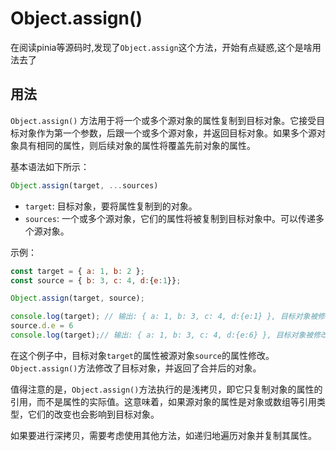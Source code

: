 # Object.assign()

在阅读pinia等源码时,发现了`Object.assign`这个方法，开始有点疑惑,这个是啥用法去了

## 用法

`Object.assign()` 方法用于将一个或多个源对象的属性复制到目标对象。它接受目标对象作为第一个参数，后跟一个或多个源对象，并返回目标对象。如果多个源对象具有相同的属性，则后续对象的属性将覆盖先前对象的属性。

基本语法如下所示：

```javascript
Object.assign(target, ...sources)
```

- `target`: 目标对象，要将属性复制到的对象。
- `sources`: 一个或多个源对象，它们的属性将被复制到目标对象中。可以传递多个源对象。

示例：

```javascript
const target = { a: 1, b: 2 };
const source = { b: 3, c: 4, d:{e:1}};

Object.assign(target, source);

console.log(target); // 输出: { a: 1, b: 3, c: 4, d:{e:1} }, 目标对象被修改了
source.d.e = 6
console.log(target);// 输出: { a: 1, b: 3, c: 4, d:{e:6} }, 目标对象被修改了
```

在这个例子中，目标对象`target`的属性被源对象`source`的属性修改。`Object.assign()`方法修改了目标对象，并返回了合并后的对象。

值得注意的是，`Object.assign()`方法执行的是浅拷贝，即它只复制对象的属性的引用，而不是属性的实际值。这意味着，如果源对象的属性是对象或数组等引用类型，它们的改变也会影响到目标对象。

如果要进行深拷贝，需要考虑使用其他方法，如递归地遍历对象并复制其属性。



